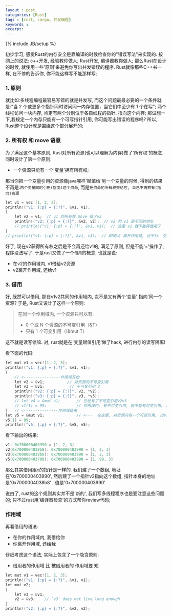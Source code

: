 ```yaml
---
layout : post
categories: [Rust]
tags : [rust, cargo, 并发编程]
keywords :
excerpt:
---
```

{% include JB/setup %}

初步学习, 感觉Rust的内存安全是靠编译的时候检查你的"错误写法"来实现的. 按网上的说法: c++开发, 经验教你做人; Rust开发, 编译器教你做人;
那么Rust在设计的时候, 就使用一些'原则'来避免你写出并发错误的程序. Rust就像那些C++书一样, 在不停的告诉你, 你不能这样写不能那样写;

### 1. 原则

就比如:多线程编程最容易写错的就是并发写, 而这个问题最最必要的一个条件就是:"当 2 个或更多个指针同时访问同一内存位置，当它们中至少有 1 个在写";
两个线程访问一块内存, 肯定有两个分别位于各自线程的指针, 指向这个内存; 那试想一下,我规定一个内存只能有一个可写指针引用, 你可能写出错误的程序吗? 所以, Rust整个设计就是围绕这个部分展开的;


### 2. 所有权 和 move 语意
为了满足这个基本原则, Rust对所有资源(也可以理解为内存)做了'所有权'的概念. 同时设计了第一个原则:

* 一个资源只能有一个'变量'拥有所有权;

那当你把一个变量引用的资源像java哪样'赋值给'另一个变量的时候, 得到的结果不再是:`两个变量同时引用(指向)这个资源`, 而是`把资源的所有权交给它, 自己不再拥有(指向)资源`

```c
let v1 = vec![1, 2, 3];
println!("v1: {:p} = {:?}", &v1, v1);
{
    let v2 = v1;  // v1 的所有权 move 给了v2
    println!("v2: {:p} = {:?}", &v2, v2);  // v2 和 v1 是不同的地址
    // println!("v1: {:p} = {:?}", &v1, v1);  // 这里 v1 就不能再使用了
}
// println!("v1: {:p} = {:?}", &v1, v1);  // 即使v2 离开作用域, 也不行. 交了就是交了, 不会还回来
```

好了, 现在v2获得所有权之后是不会再还给v1的; 满足了原则, 但是不能'='操作了, 程序没法写了. 于是rust又做了一个`借用`的概念, 也就是说:

* 在v2的作用域内, v1借给v2资源
* v2离开作用域, 还给v1

### 3. 借用

好, 既然可以借用, 那在v1v2共同的作用域内, 岂不是又有两个'变量''指向'同一个资源? 于是, Rust又设计了这样一个原则:

> 在同一个作用域内, 一个资源只可以有:
>* 0 个或 N 个资源的不可变引用（&T）
>* 只有 1 个可变引用（(&mut T）

这不就是读写锁嘛. 对, rust就是在'变量赋值引用'做了hack, 进行内存的读写隔离!

看下面的代码:

```c
let mut v1 = vec![1, 2, 3];
println!("v1: {:p} = {:?}", &v1, v1);
{
    // <----------------作用域开始
    let v2 = &v1;          // 对资源的不可变引用
    let v3 = &v1;           // 不可变引用 2
    println!("v2: {:p} = {:?}", v2, *v2);
    println!("v3: {:p} = {:?}", v3, *v3);
    // let v4 = &mut v1;	   // 已经有了不可变引用v2v3
    // v1[1] = 99;             // 作用域内, 有不可变引用, 就不能有可变引用; v1[1] 也是可变引用
}   // <---------------作用域结束
let v5 = &mut v1;              // <---  在这里, 对资源只有一个可变引用, v2v3不在这个作用域
v5[1] = 99;
println!("v5: {:p} = {:?}", &v5, v5);
```

看下输出的结果:

```c
v1: 0x700000403990 = [1, 2, 3]
v2(0x7000004038b8): 0x700000403990 = [1, 2, 3]
v3(0x7000004038b0): 0x700000403990 = [1, 2, 3]
v5(0x700000403708): 0x700000403990 = [1, 99, 3]
```

那么其实借用跟c的指针是一样的. 我们建了一个数组, 地址在'0x700000403990', 然后建了一个指针v2指向这个数组, 指针本身的地址是'0x7000004038b8' , 值是'0x700000403990'

说白了, rust的这个规则其实并不是'新的', 我们写多线程程序也是要注意这些问题的; 只不过rust用'编译器检查'的方式帮你review代码;

### 作用域
再看借用的语法:

* 在你的作用域内, 我借给你
* 你离开作用域, 还给我

仔细考虑这个语法, 实际上包含了一个隐含原则:

* 借用者的作用域 比 被借用者的 作用域要 短

```c
let mut v1 = vec![1, 2, 3];
println!("v1: {:p} = {:?}", &v1, v1);
let mut v2;
{
    let v3 = &v1;
    v2 = &v3;    // `v3` does not live long enough
}
println!("v2: {:p} = {:?}", &v2, v2);
```
